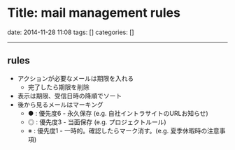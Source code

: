 # Title: mail management rules

date: 2014-11-28 11:08
tags: []
categories: []

---

## rules

* アクションが必要なメールは期限を入れる
	* 完了したら期限を削除
* 表示は期限、受信日時の降順でソート
* 後から見るメールはマーキング
	* ● : 優先度6 - 永久保存 (e.g. 自社イントラサイトのURLお知らせ)
	* ◎ : 優先度3 - 当面保存 (e.g. プロジェクトルール)
	* ※ : 優先度1 - 一時的。確認したらマーク消す。(e.g. 夏季休暇時の注意事項)


